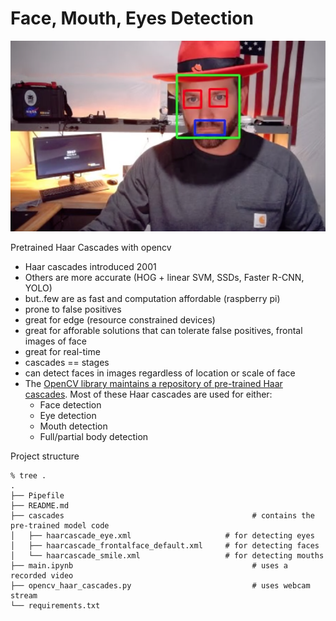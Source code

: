 # Face, Mouth, Eyes Detection

![image](./haar-face-detection.png)

Pretrained Haar Cascades with opencv
- Haar cascades introduced 2001
- Others are more accurate (HOG + linear SVM, SSDs, Faster R-CNN, YOLO)
- but..few are as fast and computation affordable (raspberry pi)
- prone to false positives
- great for edge (resource constrained devices)
- great for afforable solutions that can tolerate false positives, frontal images of face
- great for real-time
- cascades == stages
- can detect faces in images regardless of location or scale of face
- The [OpenCV library maintains a repository of pre-trained Haar cascades](https://github.com/opencv/opencv/tree/master/data/haarcascades). Most of these Haar cascades are used for either:
    - Face detection
    - Eye detection
    - Mouth detection
    - Full/partial body detection

Project structure
```angular2html
% tree .
.
├── Pipefile
├── README.md
├── cascades                                          # contains the pre-trained model code
│   ├── haarcascade_eye.xml                     # for detecting eyes
│   ├── haarcascade_frontalface_default.xml     # for detecting faces
│   └── haarcascade_smile.xml                   # for detecting mouths
├── main.ipynb                                        # uses a recorded video
├── opencv_haar_cascades.py                           # uses webcam stream
└── requirements.txt

```